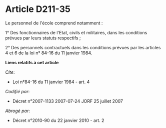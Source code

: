 # Article D211-35

Le personnel de l'école comprend notamment : 

1° Des fonctionnaires de l'Etat, civils et militaires, dans les conditions prévues par leurs statuts respectifs ; 

2° Des personnels contractuels dans les conditions prévues par les articles 4 et 6 de la loi n° 84-16 du 11 janvier 1984.

**Liens relatifs à cet article**

_Cite_:

  - Loi n°84-16 du 11 janvier 1984 - art. 4

_Codifié par_:

  - Décret n°2007-1133 2007-07-24 JORF 25 juillet 2007

_Abrogé par_:

  - Décret n°2010-90 du 22 janvier 2010 - art. 2
